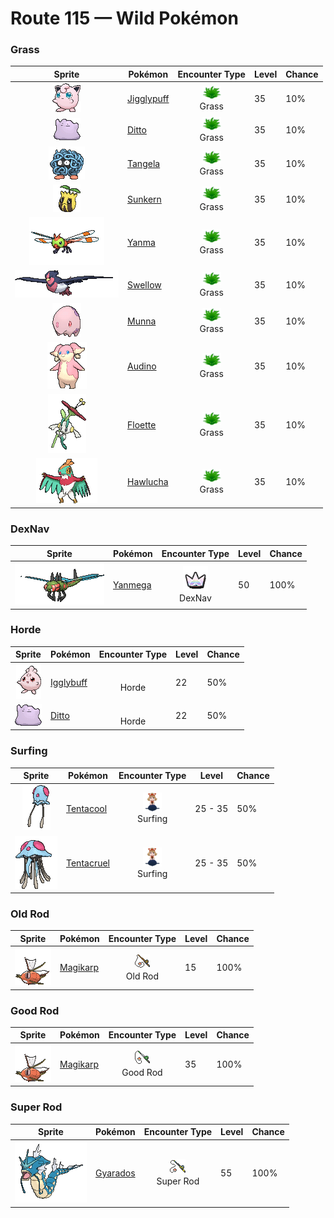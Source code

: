 # Route 115 — Wild Pokémon

### Grass

| Sprite | Pokémon | Encounter Type | Level | Chance |
|:------:|---------|:--------------:|-------|--------|
| ![Jigglypuff](../../assets/sprites/jigglypuff/front.gif "Jigglypuff: When this Pokémon sings, it never pauses to breathe. If it is in a battle against an opponent that does not easily fall asleep, Jigglypuff cannot breathe, endangering its life.") | [Jigglypuff](../../pokemon/jigglypuff.md/) | ![Grass](../../assets/encounter_types/grass.png "Grass")<br>Grass | 35 | 10% |
| ![Ditto](../../assets/sprites/ditto/front.gif "Ditto: Ditto rearranges its cell structure to transform itself into other shapes. However, if it tries to transform itself into something by relying on its memory, this Pokémon manages to get details wrong.") | [Ditto](../../pokemon/ditto.md/) | ![Grass](../../assets/encounter_types/grass.png "Grass")<br>Grass | 35 | 10% |
| ![Tangela](../../assets/sprites/tangela/front.gif "Tangela: Tangela’s vines snap off easily if they are grabbed. This happens without pain, allowing it to make a quick getaway. The lost vines are replaced by newly grown vines the very next day.") | [Tangela](../../pokemon/tangela.md/) | ![Grass](../../assets/encounter_types/grass.png "Grass")<br>Grass | 35 | 10% |
| ![Sunkern](../../assets/sprites/sunkern/front.gif "Sunkern: Sunkern tries to move as little as it possibly can. It does so because it tries to conserve all the nutrients it has stored in its body for its evolution. It will not eat a thing, subsisting only on morning dew.") | [Sunkern](../../pokemon/sunkern.md/) | ![Grass](../../assets/encounter_types/grass.png "Grass")<br>Grass | 35 | 10% |
| ![Yanma](../../assets/sprites/yanma/front.gif "Yanma: Yanma is capable of seeing 360 degrees without having to move its eyes. It is a great flier that is adept at making sudden stops and turning midair. This Pokémon uses its flying ability to quickly chase down targeted prey.") | [Yanma](../../pokemon/yanma.md/) | ![Grass](../../assets/encounter_types/grass.png "Grass")<br>Grass | 35 | 10% |
| ![Swellow](../../assets/sprites/swellow/front.gif "Swellow: Swellow is very conscientious about the upkeep of its glossy wings. Once two Swellow are gathered, they diligently take care of cleaning each other’s wings.") | [Swellow](../../pokemon/swellow.md/) | ![Grass](../../assets/encounter_types/grass.png "Grass")<br>Grass | 35 | 10% |
| ![Munna](../../assets/sprites/munna/front.gif "Munna: It eats the dreams of people and Pokémon. When it eats a pleasant dream, it expels pink-colored mist.") | [Munna](../../pokemon/munna.md/) | ![Grass](../../assets/encounter_types/grass.png "Grass")<br>Grass | 35 | 10% |
| ![Audino](../../assets/sprites/audino/front.gif "Audino: It touches others with the feelers on its ears, using the sound of their heartbeats to tell how they are feeling.") | [Audino](../../pokemon/audino.md/) | ![Grass](../../assets/encounter_types/grass.png "Grass")<br>Grass | 35 | 10% |
| ![Floette](../../assets/sprites/floette/front.gif "Floette: When the flowers of a well-tended flower bed bloom, it appears and celebrates with an elegant dance.") | [Floette](../../pokemon/floette.md/) | ![Grass](../../assets/encounter_types/grass.png "Grass")<br>Grass | 35 | 10% |
| ![Hawlucha](../../assets/sprites/hawlucha/front.gif "Hawlucha: With its wings, it controls its position in the air. It likes to attack from above, a maneuver that is difficult to defend against.") | [Hawlucha](../../pokemon/hawlucha.md/) | ![Grass](../../assets/encounter_types/grass.png "Grass")<br>Grass | 35 | 10% |

### DexNav

| Sprite | Pokémon | Encounter Type | Level | Chance |
|:------:|---------|:--------------:|-------|--------|
| ![Yanmega](../../assets/sprites/yanmega/front.gif "Yanmega: This six-legged Pokémon is easily capable of transporting an adult in flight. The wings on its tail help it stay balanced.") | [Yanmega](../../pokemon/yanmega.md/) | ![DexNav](../../assets/encounter_types/dexnav.png "DexNav")<br>DexNav | 50 | 100% |

### Horde

| Sprite | Pokémon | Encounter Type | Level | Chance |
|:------:|---------|:--------------:|-------|--------|
| ![Igglybuff](../../assets/sprites/igglybuff/front.gif "Igglybuff: Igglybuff has a soft and plushy body that feels very much like a marshmallow. From this body wafts a gently sweet fragrance that soothes and calms the emotions of its foes.") | [Igglybuff](../../pokemon/igglybuff.md/) | ![Horde](../../assets/encounter_types/horde.png "Horde")<br>Horde | 22 | 50% |
| ![Ditto](../../assets/sprites/ditto/front.gif "Ditto: Ditto rearranges its cell structure to transform itself into other shapes. However, if it tries to transform itself into something by relying on its memory, this Pokémon manages to get details wrong.") | [Ditto](../../pokemon/ditto.md/) | ![Horde](../../assets/encounter_types/horde.png "Horde")<br>Horde | 22 | 50% |

### Surfing

| Sprite | Pokémon | Encounter Type | Level | Chance |
|:------:|---------|:--------------:|-------|--------|
| ![Tentacool](../../assets/sprites/tentacool/front.gif "Tentacool: Tentacool absorbs sunlight and refracts it using water inside its body to convert it into beam energy. This Pokémon shoots beams from the small round organ above its eyes.") | [Tentacool](../../pokemon/tentacool.md/) | ![Surfing](../../assets/encounter_types/surfing.png "Surfing")<br>Surfing | 25 - 35 | 50% |
| ![Tentacruel](../../assets/sprites/tentacruel/front.gif "Tentacruel: Tentacruel has tentacles that can be freely elongated and shortened at will. It ensnares prey with its tentacles and weakens the prey by dosing it with a harsh toxin. It can catch up to 80 prey at the same time.") | [Tentacruel](../../pokemon/tentacruel.md/) | ![Surfing](../../assets/encounter_types/surfing.png "Surfing")<br>Surfing | 25 - 35 | 50% |

### Old Rod

| Sprite | Pokémon | Encounter Type | Level | Chance |
|:------:|---------|:--------------:|-------|--------|
| ![Magikarp](../../assets/sprites/magikarp/front.gif "Magikarp: Magikarp is virtually useless in battle as it can only splash around. As a result, it is considered to be weak. However, it is actually a very hardy Pokémon that can survive in any body of water no matter how polluted it is.") | [Magikarp](../../pokemon/magikarp.md/) | ![Old Rod](../../assets/encounter_types/old_rod.png "Old Rod")<br>Old Rod | 15 | 100% |

### Good Rod

| Sprite | Pokémon | Encounter Type | Level | Chance |
|:------:|---------|:--------------:|-------|--------|
| ![Magikarp](../../assets/sprites/magikarp/front.gif "Magikarp: Magikarp is virtually useless in battle as it can only splash around. As a result, it is considered to be weak. However, it is actually a very hardy Pokémon that can survive in any body of water no matter how polluted it is.") | [Magikarp](../../pokemon/magikarp.md/) | ![Good Rod](../../assets/encounter_types/good_rod.png "Good Rod")<br>Good Rod | 35 | 100% |

### Super Rod

| Sprite | Pokémon | Encounter Type | Level | Chance |
|:------:|---------|:--------------:|-------|--------|
| ![Gyarados](../../assets/sprites/gyarados/front.gif "Gyarados: Once Gyarados goes on a rampage, its ferociously violent blood doesn’t calm until it has burned everything down. There are records of this Pokémon’s rampages lasting a whole month.") | [Gyarados](../../pokemon/gyarados.md/) | ![Super Rod](../../assets/encounter_types/super_rod.png "Super Rod")<br>Super Rod | 55 | 100% |

